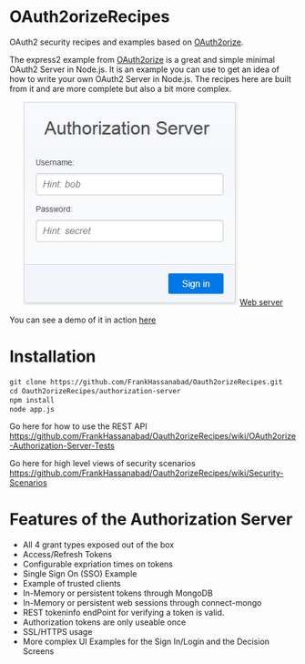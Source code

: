 OAuth2orizeRecipes
==================

OAuth2 security recipes and examples based on [OAuth2orize](https://github.com/jaredhanson/oauth2orize).

The express2 example from [OAuth2orize](https://github.com/jaredhanson/oauth2orize) is a great and simple
minimal OAuth2 Server in Node.js.  It is an example you can use to get an idea of how to write your
own OAuth2 Server in Node.js.  The recipes here are built from it and are more complete but also a bit more complex.

<p align="center">
  <img src="readme-media/images/login-in-screen.png?raw=true" alt="Sign In"/>
  <a href="https://localhost:3000/dialog/authorize?redirect_uri=https://localhost:3000&response_type=code&client_id=abc123&scope=offline_access">Web server</a>
  </p>

You can see a demo of it in action [here](https://oauth2orizerecipes.herokuapp.com/)

# Installation
```
git clone https://github.com/FrankHassanabad/Oauth2orizeRecipes.git
cd Oauth2orizeRecipes/authorization-server
npm install
node app.js
```
Go here for how to use the REST API  
https://github.com/FrankHassanabad/Oauth2orizeRecipes/wiki/OAuth2orize-Authorization-Server-Tests

Go here for high level views of security scenarios  
https://github.com/FrankHassanabad/Oauth2orizeRecipes/wiki/Security-Scenarios

# Features of the Authorization Server
* All 4 grant types exposed out of the box
* Access/Refresh Tokens
* Configurable expriation times on tokens
* Single Sign On (SSO) Example
* Example of trusted clients
* In-Memory or persistent tokens through MongoDB
* In-Memory or persistent web sessions through connect-mongo
* REST tokeninfo endPoint for verifying a token is valid.
* Authorization tokens are only useable once
* SSL/HTTPS usage
* More complex UI Examples for the Sign In/Login and the Decision Screens 
